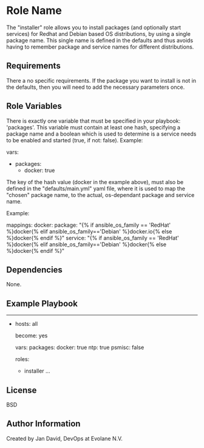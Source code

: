 Role Name
=========

The "installer" role allows you to install packages (and optionally start services) for Redhat and Debian based OS distributions, by using a single package name. This single name is defined in the defaults and thus avoids having to remember package and service names for different distributions.

Requirements
------------

There a no specific requirements. If the package you want to install is not in the defaults, then you will need to add the necessary parameters once.

Role Variables
--------------

There is exactly one variable that must be specified in your playbook: 'packages'. This variable must contain at least one hash, specifying a package name and a boolean which is used to determine is a service needs to be enabled and started (true, if not: false). Example:

vars:
   - packages:
     - docker: true

The key of the hash value (docker in the example above), must also be defined in the "defaults/main.yml" yaml file, where it is used to map the "chosen" package name, to the actual, os-dependant package and service name.

Example:

mappings:
  docker:
    package: "{% if ansible_os_family == 'RedHat' %}docker{% elif ansible_os_family=='Debian' %}docker.io{% else %}docker{% endif %}"
    service: "{% if ansible_os_family == 'RedHat' %}docker{% elif ansible_os_family=='Debian' %}docker{% else %}docker{% endif %}"

Dependencies
------------

None.

Example Playbook
----------------

---
- hosts: all

  become: yes

  vars:
    packages:
      docker: true
      ntp: true
      psmisc: false

  roles:
    - installer
...

License
-------

BSD

Author Information
------------------

Created by Jan David, DevOps at Evolane N.V.
